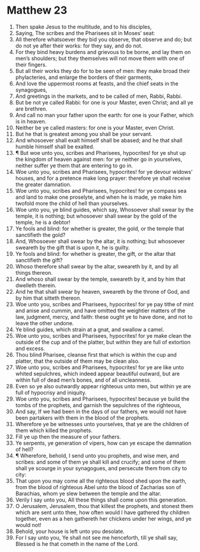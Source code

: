 ﻿# Matthew 23
1. Then spake Jesus to the multitude, and to his disciples, 
2. Saying, The scribes and the Pharisees sit in Moses’ seat: 
3. All therefore whatsoever they bid you observe, that observe and do; but do not ye after their works: for they say, and do not. 
4. For they bind heavy burdens and grievous to be borne, and lay them on men’s shoulders; but they themselves will not move them with one of their fingers. 
5. But all their works they do for to be seen of men: they make broad their phylacteries, and enlarge the borders of their garments, 
6. And love the uppermost rooms at feasts, and the chief seats in the synagogues, 
7. And greetings in the markets, and to be called of men, Rabbi, Rabbi. 
8. But be not ye called Rabbi: for one is your Master, even Christ; and all ye are brethren. 
9. And call no man your father upon the earth: for one is your Father, which is in heaven. 
10. Neither be ye called masters: for one is your Master, even Christ. 
11. But he that is greatest among you shall be your servant. 
12. And whosoever shall exalt himself shall be abased; and he that shall humble himself shall be exalted. 
13. ¶ But woe unto you, scribes and Pharisees, hypocrites! for ye shut up the kingdom of heaven against men: for ye neither go in yourselves, neither suffer ye them that are entering to go in. 
14. Woe unto you, scribes and Pharisees, hypocrites! for ye devour widows’ houses, and for a pretence make long prayer: therefore ye shall receive the greater damnation. 
15. Woe unto you, scribes and Pharisees, hypocrites! for ye compass sea and land to make one proselyte, and when he is made, ye make him twofold more the child of hell than yourselves. 
16. Woe unto you, ye blind guides, which say, Whosoever shall swear by the temple, it is nothing; but whosoever shall swear by the gold of the temple, he is a debtor! 
17. Ye fools and blind: for whether is greater, the gold, or the temple that sanctifieth the gold? 
18. And, Whosoever shall swear by the altar, it is nothing; but whosoever sweareth by the gift that is upon it, he is guilty. 
19. Ye fools and blind: for whether is greater, the gift, or the altar that sanctifieth the gift? 
20. Whoso therefore shall swear by the altar, sweareth by it, and by all things thereon. 
21. And whoso shall swear by the temple, sweareth by it, and by him that dwelleth therein. 
22. And he that shall swear by heaven, sweareth by the throne of God, and by him that sitteth thereon. 
23. Woe unto you, scribes and Pharisees, hypocrites! for ye pay tithe of mint and anise and cummin, and have omitted the weightier matters of the law, judgment, mercy, and faith: these ought ye to have done, and not to leave the other undone. 
24. Ye blind guides, which strain at a gnat, and swallow a camel. 
25. Woe unto you, scribes and Pharisees, hypocrites! for ye make clean the outside of the cup and of the platter, but within they are full of extortion and excess. 
26. Thou blind Pharisee, cleanse first that which is within the cup and platter, that the outside of them may be clean also. 
27. Woe unto you, scribes and Pharisees, hypocrites! for ye are like unto whited sepulchres, which indeed appear beautiful outward, but are within full of dead men’s bones, and of all uncleanness. 
28. Even so ye also outwardly appear righteous unto men, but within ye are full of hypocrisy and iniquity. 
29. Woe unto you, scribes and Pharisees, hypocrites! because ye build the tombs of the prophets, and garnish the sepulchres of the righteous, 
30. And say, If we had been in the days of our fathers, we would not have been partakers with them in the blood of the prophets. 
31. Wherefore ye be witnesses unto yourselves, that ye are the children of them which killed the prophets. 
32. Fill ye up then the measure of your fathers. 
33. Ye serpents, ye generation of vipers, how can ye escape the damnation of hell? 
34. ¶ Wherefore, behold, I send unto you prophets, and wise men, and scribes: and some of them ye shall kill and crucify; and some of them shall ye scourge in your synagogues, and persecute them from city to city: 
35. That upon you may come all the righteous blood shed upon the earth, from the blood of righteous Abel unto the blood of Zacharias son of Barachias, whom ye slew between the temple and the altar. 
36. Verily I say unto you, All these things shall come upon this generation. 
37. O Jerusalem, Jerusalem, thou that killest the prophets, and stonest them which are sent unto thee, how often would I have gathered thy children together, even as a hen gathereth her chickens under her wings, and ye would not! 
38. Behold, your house is left unto you desolate. 
39. For I say unto you, Ye shall not see me henceforth, till ye shall say, Blessed is he that cometh in the name of the Lord. 
